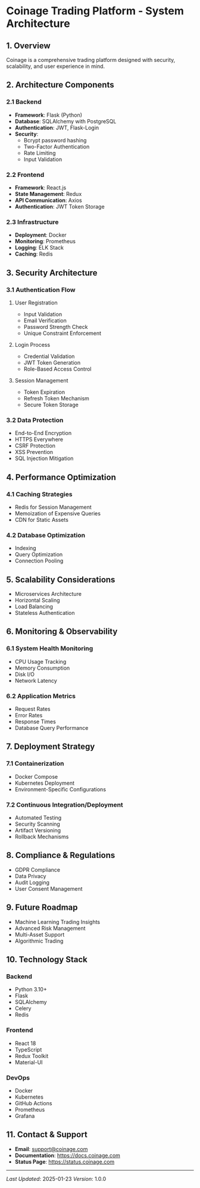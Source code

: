 # Coinage Trading Platform - System Architecture

## 1. Overview
Coinage is a comprehensive trading platform designed with security, scalability, and user experience in mind.

## 2. Architecture Components

### 2.1 Backend
- **Framework**: Flask (Python)
- **Database**: SQLAlchemy with PostgreSQL
- **Authentication**: JWT, Flask-Login
- **Security**: 
  - Bcrypt password hashing
  - Two-Factor Authentication
  - Rate Limiting
  - Input Validation

### 2.2 Frontend
- **Framework**: React.js
- **State Management**: Redux
- **API Communication**: Axios
- **Authentication**: JWT Token Storage

### 2.3 Infrastructure
- **Deployment**: Docker
- **Monitoring**: Prometheus
- **Logging**: ELK Stack
- **Caching**: Redis

## 3. Security Architecture

### 3.1 Authentication Flow
1. User Registration
   - Input Validation
   - Email Verification
   - Password Strength Check
   - Unique Constraint Enforcement

2. Login Process
   - Credential Validation
   - JWT Token Generation
   - Role-Based Access Control

3. Session Management
   - Token Expiration
   - Refresh Token Mechanism
   - Secure Token Storage

### 3.2 Data Protection
- End-to-End Encryption
- HTTPS Everywhere
- CSRF Protection
- XSS Prevention
- SQL Injection Mitigation

## 4. Performance Optimization

### 4.1 Caching Strategies
- Redis for Session Management
- Memoization of Expensive Queries
- CDN for Static Assets

### 4.2 Database Optimization
- Indexing
- Query Optimization
- Connection Pooling

## 5. Scalability Considerations
- Microservices Architecture
- Horizontal Scaling
- Load Balancing
- Stateless Authentication

## 6. Monitoring & Observability

### 6.1 System Health Monitoring
- CPU Usage Tracking
- Memory Consumption
- Disk I/O
- Network Latency

### 6.2 Application Metrics
- Request Rates
- Error Rates
- Response Times
- Database Query Performance

## 7. Deployment Strategy

### 7.1 Containerization
- Docker Compose
- Kubernetes Deployment
- Environment-Specific Configurations

### 7.2 Continuous Integration/Deployment
- Automated Testing
- Security Scanning
- Artifact Versioning
- Rollback Mechanisms

## 8. Compliance & Regulations
- GDPR Compliance
- Data Privacy
- Audit Logging
- User Consent Management

## 9. Future Roadmap
- Machine Learning Trading Insights
- Advanced Risk Management
- Multi-Asset Support
- Algorithmic Trading

## 10. Technology Stack

### Backend
- Python 3.10+
- Flask
- SQLAlchemy
- Celery
- Redis

### Frontend
- React 18
- TypeScript
- Redux Toolkit
- Material-UI

### DevOps
- Docker
- Kubernetes
- GitHub Actions
- Prometheus
- Grafana

## 11. Contact & Support
- **Email**: support@coinage.com
- **Documentation**: https://docs.coinage.com
- **Status Page**: https://status.coinage.com

---

*Last Updated*: 2025-01-23
*Version*: 1.0.0

